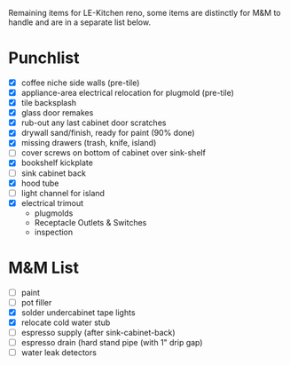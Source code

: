 Remaining items for LE-Kitchen reno, some items are distinctly for M&M to handle and are in a separate list below.

# Punchlist

- [x] coffee niche side walls (pre-tile)
- [x] appliance-area electrical relocation for plugmold (pre-tile)
- [x] tile backsplash
- [x] glass door remakes
- [x] rub-out any last cabinet door scratches
- [x] drywall sand/finish, ready for paint (90% done)
- [x] missing drawers (trash, knife, island)
- [ ] cover screws on bottom of cabinet over sink-shelf
- [x] bookshelf kickplate
- [ ] sink cabinet back
- [x] hood tube
- [ ] light channel for island
- [x] electrical trimout
  - plugmolds
  - Receptacle Outlets & Switches
  - inspection 

# M&M List

- [ ] paint
- [ ] pot filler
- [x] solder undercabinet tape lights
- [x] relocate cold water stub
- [ ] espresso supply (after sink-cabinet-back)
- [ ] espresso drain (hard stand pipe (with 1" drip gap)
- [ ] water leak detectors
